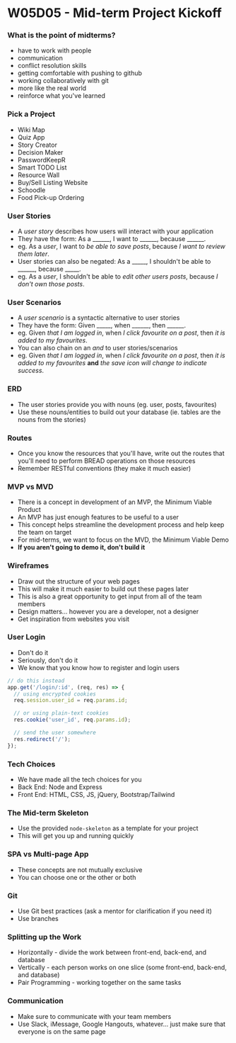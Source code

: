 # W05D05 - Mid-term Project Kickoff

### What is the point of midterms?
* have to work with people
* communication
* conflict resolution skills
* getting comfortable with pushing to github
* working collaboratively with git
* more like the real world
* reinforce what you've learned

### Pick a Project
- Wiki Map
- Quiz App
- Story Creator
- Decision Maker
- PasswordKeepR
- Smart TODO List
- Resource Wall
- Buy/Sell Listing Website
- Schoodle
- Food Pick-up Ordering

### User Stories
- A _user story_ describes how users will interact with your application
- They have the form: As a ______, I want to ______, because ______.
- eg. As a _user_, I want to _be able to save posts_, because _I want to review them later_.
- User stories can also be negated: As a _____, I shouldn't be able to ______, because _____.
- eg. As a _user_, I shouldn't be able to _edit other users posts_, because _I don't own those posts_.

### User Scenarios
- A _user scenario_ is a syntactic alternative to user stories
- They have the form: Given _____, when ______, then ______.
- eg. Given _that I am logged in_, when _I click favourite on a post_, then _it is added to my favourites_.
- You can also chain on an _and_ to user stories/scenarios
- eg. Given _that I am logged in_, when _I click favourite on a post_, then _it is added to my favourites_ **and** _the save icon will change to indicate success_.

### ERD
- The user stories provide you with nouns (eg. user, posts, favourites)
- Use these nouns/entities to build out your database (ie. tables are the nouns from the stories)

### Routes
- Once you know the resources that you'll have, write out the routes that you'll need to perform BREAD operations on those resources
- Remember RESTful conventions (they make it much easier)

### MVP vs MVD
- There is a concept in development of an MVP, the Minimum Viable Product
- An MVP has just enough features to be useful to a user
- This concept helps streamline the development process and help keep the team on target
- For mid-terms, we want to focus on the MVD, the Minimum Viable Demo
- **If you aren't going to demo it, don't build it**

### Wireframes
- Draw out the structure of your web pages
- This will make it much easier to build out these pages later
- This is also a great opportunity to get input from all of the team members
- Design matters... however you are a developer, not a designer
- Get inspiration from websites you visit

### User Login
- Don't do it
- Seriously, don't do it
- We know that you know how to register and login users

```js
// do this instead
app.get('/login/:id', (req, res) => {
  // using encrypted cookies
  req.session.user_id = req.params.id;

  // or using plain-text cookies
  res.cookie('user_id', req.params.id);

  // send the user somewhere
  res.redirect('/');
});
```

### Tech Choices
- We have made all the tech choices for you
- Back End: Node and Express
- Front End: HTML, CSS, JS, jQuery, Bootstrap/Tailwind

### The Mid-term Skeleton
- Use the provided `node-skeleton` as a template for your project
- This will get you up and running quickly

### SPA vs Multi-page App
- These concepts are not mutually exclusive
- You can choose one or the other or both

### Git
- Use Git best practices (ask a mentor for clarification if you need it)
- Use branches

### Splitting up the Work
- Horizontally - divide the work between front-end, back-end, and database
- Vertically - each person works on one slice (some front-end, back-end, and database)
- Pair Programming - working together on the same tasks

### Communication
- Make sure to communicate with your team members
- Use Slack, iMessage, Google Hangouts, whatever... just make sure that everyone is on the same page
